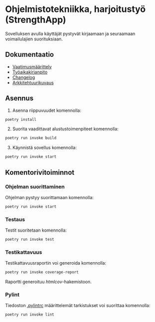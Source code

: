 # Ohjelmistotekniikka, harjoitustyö (StrengthApp)

Sovelluksen avulla käyttäjät pystyvät kirjaamaan ja seuraamaan voimailulajien suorituksiaan.

## Dokumentaatio
- [Vaatimusmäärittely](/python-strength-app/dokumentaatio/vaatimusmaarittely.md)
- [Työaikakirjanpito](/python-strength-app/dokumentaatio/tyoaikakirjanpito.md)
- [Changelog](/python-strength-app/dokumentaatio/changelog.md)
- [Arkkitehtuurikuvaus](/python-strength-app/dokumentaatio/arkkitehtuuri.md)

## Asennus

1. Asenna riippuvuudet komennolla:

```bash
poetry install
```

2. Suorita vaadittavat alustustoimenpiteet komennolla:

```bash
poetry run invoke build
```

3. Käynnistä sovellus komennolla:

```bash
poetry run invoke start
```

## Komentorivitoiminnot

### Ohjelman suorittaminen

Ohjelman pystyy suorittamaan komennolla:

```bash
poetry run invoke start
```

### Testaus

Testit suoritetaan komennolla:

```bash
poetry run invoke test
```

### Testikattavuus

Testikattavuusraportin voi generoida komennolla:

```bash
poetry run invoke coverage-report
```

Raportti generoituu _htmlcov_-hakemistoon.

### Pylint

Tiedoston [.pylintrc](./python-strength-app/.pylintrc) määrittelemät tarkistukset voi suorittaa komennolla:

```bash
poetry run invoke lint
```



